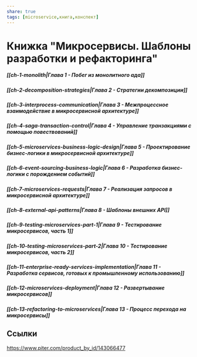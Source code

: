 ```yaml
---
share: true
tags: [microservice,книга,конспект]
---
```

# Книжка "Микросервисы. Шаблоны разработки и рефакторинга"
##### [[ch-1-monolith|Глава 1 - Побег из монолитного ада]]
##### [[ch-2-decomposition-strategies|Глава 2 - Стратегии декомпозиции]]
##### [[ch-3-interprocess-communication|Глава 3 - Межпроцессное взаимодействие в микросервисной архитектуре]]
##### [[ch-4-saga-transaction-control|Глава 4 - Управление транзакциями с помощью повествований]]
##### [[ch-5-microservices-business-logic-design|Глава 5 - Проектирование бизнес-логики в микросервисной архитектуре]]
##### [[ch-6-event-sourcing-business-logic|Глава 6 - Разработка бизнес-логики с порождением событий]]
##### [[ch-7-microservices-requests|Глава 7 - Реализация запросов в микросервисной архитектуре]]
##### [[ch-8-external-api-patterns|Глава 8 - Шаблоны внешних API]]
##### [[ch-9-testing-microservices-part-1|Глава 9 - Тестирование микросервисов, часть 1]]
##### [[ch-10-testing-microservices-part-2|Глава 10 - Тестирование микросервисов, часть 2]]
##### [[ch-11-enterprise-ready-services-implementation|Глава 11 - Разработка сервисов, готовых к промышленному использованию]]
##### [[ch-12-microservices-deployment|Глава 12 - Развертывание микросервисов]]
##### [[ch-13-refactoring-to-microservices|Глава 13 - Процесс перехода на микросервисы]]
## Ссылки
https://www.piter.com/product_by_id/143066477
